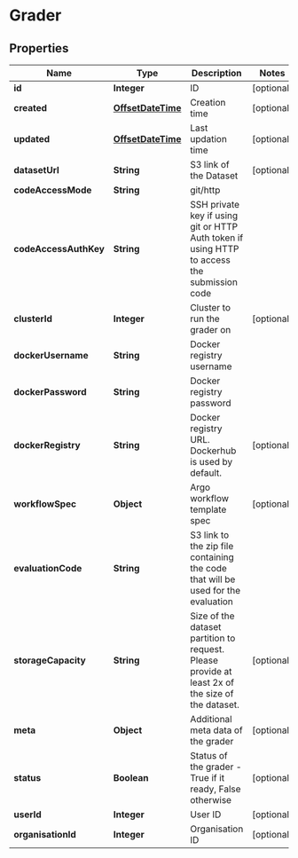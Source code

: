 
# Grader

## Properties
Name | Type | Description | Notes
------------ | ------------- | ------------- | -------------
**id** | **Integer** | ID |  [optional]
**created** | [**OffsetDateTime**](OffsetDateTime.md) | Creation time |  [optional]
**updated** | [**OffsetDateTime**](OffsetDateTime.md) | Last updation time |  [optional]
**datasetUrl** | **String** | S3 link of the Dataset |  [optional]
**codeAccessMode** | **String** | git/http | 
**codeAccessAuthKey** | **String** | SSH private key if using git or HTTP Auth token if using HTTP to access the submission code | 
**clusterId** | **Integer** | Cluster to run the grader on |  [optional]
**dockerUsername** | **String** | Docker registry username | 
**dockerPassword** | **String** | Docker registry password | 
**dockerRegistry** | **String** | Docker registry URL. Dockerhub is used by default. |  [optional]
**workflowSpec** | **Object** | Argo workflow template spec |  [optional]
**evaluationCode** | **String** | S3 link to the zip file containing the code that will be used for the evaluation | 
**storageCapacity** | **String** | Size of the dataset partition to request. Please provide at least 2x of the size of the dataset. |  [optional]
**meta** | **Object** | Additional meta data of the grader |  [optional]
**status** | **Boolean** | Status of the grader - True if it ready, False otherwise |  [optional]
**userId** | **Integer** | User ID |  [optional]
**organisationId** | **Integer** | Organisation ID |  [optional]



